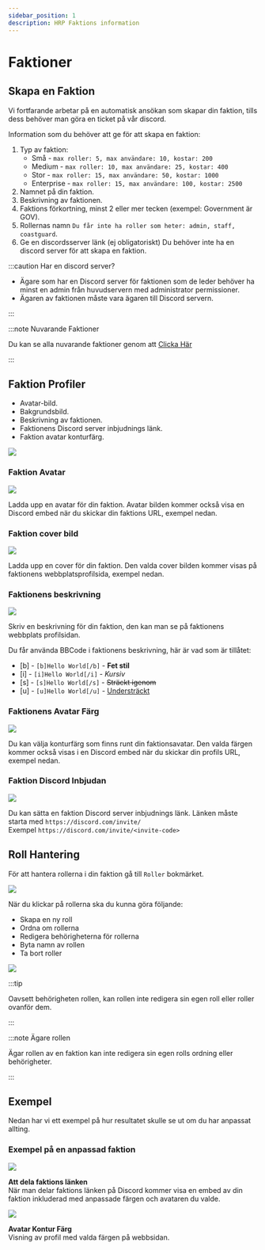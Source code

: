 ```yaml
---
sidebar_position: 1
description: HRP Faktions information
---
```


# Faktioner

## Skapa en Faktion

Vi fortfarande arbetar på en automatisk ansökan som skapar din faktion, tills dess behöver man göra en ticket på vår discord.

Information som du behöver att ge för att skapa en faktion:
1. Typ av faktion:
    - Små - `max roller: 5, max användare: 10, kostar: 200`
    - Medium - `max roller: 10, max användare: 25, kostar: 400`
    - Stor - `max roller: 15, max användare: 50, kostar: 1000`
    - Enterprise - `max roller: 15, max användare: 100, kostar: 2500`
2. Namnet på din faktion.
3. Beskrivning av faktionen.
4. Faktions förkortning, minst 2 eller mer tecken (exempel: Government är GOV).
5. Rollernas namn `Du får inte ha roller som heter: admin, staff, coastguard`.
6. Ge en discordsserver länk (ej obligatoriskt) Du behöver inte ha en discord server för att skapa en faktion.

:::caution Har en discord server?

- Ägare som har en Discord server för faktionen som de leder behöver ha minst en admin från huvudservern med administrator permissioner.
- Ägaren av faktionen måste vara ägaren till Discord servern.

:::

:::note Nuvarande Faktioner

Du kan se alla nuvarande faktioner genom att [Clicka Här](https://trickys.gg/factions)

:::

## Faktion Profiler

- Avatar-bild.
- Bakgrundsbild.
- Beskrivning av faktionen.
- Faktionens Discord server inbjudnings länk.
- Faktion avatar konturfärg.

<div class="flex-vcenter mb-1">
    <img src="/img/customprofiles/factions/factionbuttons.png"/>
 </div>

### Faktion Avatar

  <div class="flex-vcenter mb-1">
    <img src="/img/customprofiles/factions/factionavatar.png"/>
    <p>
    Ladda upp en avatar för din faktion.
    Avatar bilden kommer också visa en Discord embed när du skickar din faktions URL, exempel nedan.
    </p>
 </div>

### Faktion cover bild

  <div class="flex-vcenter mb-1">
    <img src="/img/customprofiles/factions/factioncover.png"/>
    <p>
    Ladda upp en cover för din faktion.
    Den valda cover bilden kommer visas på faktionens webbplatsprofilsida, exempel nedan.
    </p>
 </div>

### Faktionens beskrivning

  <div class="flex-vcenter mb-1">
    <img src="/img/customprofiles/factions/factionbio.png"/>
    <p>
    Skriv en beskrivning för din faktion, den kan man se på faktionens webbplats profilsidan.
    </p>
 </div>

Du får använda BBCode i faktionens beskrivning, här är vad som är tillåtet:

- [b] - <code>[b]Hello World[/b]</code> - <b>Fet stil</b>
- [i] - <code>[i]Hello World[/i]</code> - <i>Kursiv</i>
- [s] - <code>[s]Hello World[/s]</code> - <s>Sträckt igenom</s>
- [u] - <code>[u]Hello World[/u]</code> - <u>Understräckt</u>

### Faktionens Avatar Färg

<div class="flex-vcenter mb-1">
    <img src="/img/customprofiles/factions/factionavatarcolour.png"/>
    <p>
    Du kan välja konturfärg som finns runt din faktionsavatar.
    Den valda färgen kommer också visas i en Discord embed när du skickar din profils URL, exempel nedan.
    </p>
 </div>

### Faktion Discord Inbjudan

<div class="flex-vcenter mb-1">
    <img src="/img/customprofiles/factions/factiondiscordinvite.png"/>
    <p>
    Du kan sätta en faktion Discord server inbjudnings länk.
    Länken måste starta med <code>https://discord.com/invite/</code> <br/>
    Exempel <code>https://discord.com/invite/&#60;invite-code&#62;</code>
  </p>
 </div>

## Roll Hantering

För att hantera rollerna i din faktion gå till `Roller` bokmärket.

<img src="/img/hrp/factions/factionrolestab.png" />

  När du klickar på rollerna ska du kunna göra följande:
- Skapa en ny roll
- Ordna om rollerna
- Redigera behörigheterna för rollerna
- Byta namn av rollen
- Ta bort roller

<img src="/img/hrp/factions/factionsroleviewpage.png" />

:::tip

Oavsett behörigheten rollen, kan rollen inte redigera sin egen roll eller roller ovanför dem.

:::

:::note Ägare rollen

Ägar rollen av en faktion kan inte redigera sin egen rolls ordning eller behörigheter.

:::

## Exempel

Nedan har vi ett exempel på hur resultatet skulle se ut om du har anpassat allting.

### Exempel på en anpassad faktion

<div class="flex-vcenter mb-1">
    <img src="/img/customprofiles/factions/factionexamplediscord.png"/>
   <p>
    <b>Att dela faktions länken</b><br/>
    När man delar faktions länken på Discord kommer visa en embed av din faktion inkluderad med anpassade färgen och avataren du valde.
    </p>
</div>
   <div class="flex-vcenter mb-1">
    <img src="/img/customprofiles/factions/factionexampleavatar.png"/>
   <p>
     <b>Avatar Kontur Färg</b><br/>
    Visning av profil med valda färgen på webbsidan.
    </p>
</div>